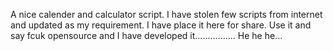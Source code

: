 A nice calender and calculator script. I have stolen few scripts from internet and updated as my requirement. I have place it here for share. Use it and say fcuk opensource and I have developed it................ He he he...